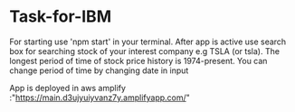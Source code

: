 ﻿# Task-for-IBM
For starting use 'npm start' in your terminal.
After app is active use search box for searching stock of your interest company e.g TSLA (or tsla).
The longest period of time of stock price history is 1974-present. You can change period of time by changing date in input

App is deployed in aws amplify :"https://main.d3ujyuiyvanz7y.amplifyapp.com/"
